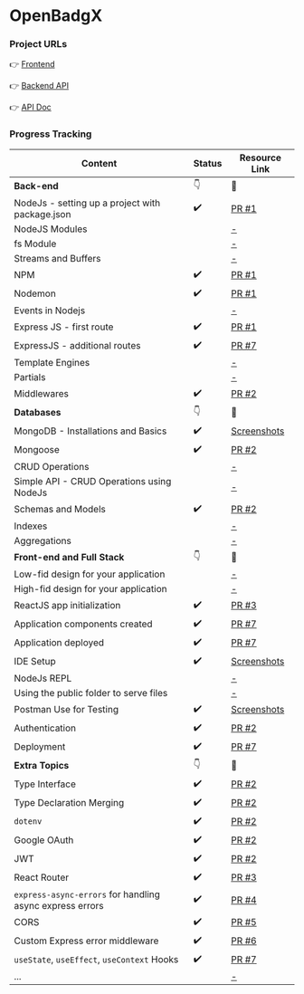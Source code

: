 # OpenBadgX

### Project URLs
👉 [Frontend](https://openbadgx.netlify.app)  

👉 [Backend API](https://openbadgx-staging.up.railway.app/ping)  

👉 [API Doc](https://documenter.getpostman.com/view/16155851/2s93Jrw514)


### Progress Tracking
|Content|Status|Resource Link|
|-----|-----|------|
|**Back-end**|👇|🔗|
|NodeJs - setting up a project with package.json|✔️|[PR #1](https://github.com/kalviumcommunity/openbadgx/pull/1)|
|NodeJS Modules||[-](#)|
|fs Module||[-](#)|
|Streams and Buffers||[-](#)|
|NPM|✔️|[PR #1](https://github.com/kalviumcommunity/openbadgx/pull/1)|
|Nodemon|✔️|[PR #1](https://github.com/kalviumcommunity/openbadgx/pull/1)|
|Events in Nodejs||[-](#)|
|Express JS - first route|✔️|[PR #1](https://github.com/kalviumcommunity/openbadgx/pull/1)|
|ExpressJS - additional routes|✔️|[PR #7](https://github.com/kalviumcommunity/openbadgx/pull/7)|
|Template Engines||[-](#)|
|Partials||[-](#)|
|Middlewares|✔️|[PR #2](https://github.com/kalviumcommunity/openbadgx/pull/2)|
|**Databases**|👇|🔗|
|MongoDB - Installations and Basics|✔️|[Screenshots](https://drive.google.com/drive/u/0/folders/1cYWrXWQUlxO85u704mKppvoHq-VVdLbV)|
|Mongoose|✔️|[PR #2](https://github.com/kalviumcommunity/openbadgx/pull/2)|
|CRUD Operations||[-](#)|
|Simple API - CRUD Operations using NodeJs||[-](#)|
|Schemas and Models|✔️|[PR #2](https://github.com/kalviumcommunity/openbadgx/pull/2)|
|Indexes||[-](#)|
|Aggregations||[-](#)|
|**Front-end and Full Stack**|👇|🔗|
|Low-fid design for your application||[-](#)|
|High-fid design for your application||[-](#)|
|ReactJS app initialization|✔️|[PR #3](https://github.com/kalviumcommunity/openbadgx/pull/3)|
|Application components created|✔️|[PR #7](https://github.com/kalviumcommunity/openbadgx/pull/7)|
|Application deployed|✔️|[PR #7](https://github.com/kalviumcommunity/openbadgx/pull/7)|
|IDE Setup|✔️|[Screenshots](https://drive.google.com/drive/u/0/folders/1YmTkldijAOL4Ud4fXhDXhL1tDXxeypmZ)|
|NodeJs REPL||[-](#)|
|Using the public folder to serve files||[-](#)|
|Postman Use for Testing|✔️|[Screenshots](https://drive.google.com/drive/u/0/folders/13uE0Cd6R2MFbk2D8W8dvTnb7pqzqAPLt)|
|Authentication|✔️|[PR #2](https://github.com/kalviumcommunity/openbadgx/pull/2)|
|Deployment|✔️|[PR #7](https://github.com/kalviumcommunity/openbadgx/pull/7)|
|**Extra Topics**|👇|🔗|
|Type Interface|✔️|[PR #2](https://github.com/kalviumcommunity/openbadgx/pull/2)|
|Type Declaration Merging|✔️|[PR #2](https://github.com/kalviumcommunity/openbadgx/pull/2)|
|`dotenv`|✔️|[PR #2](https://github.com/kalviumcommunity/openbadgx/pull/2)|
|Google OAuth|✔️|[PR #2](https://github.com/kalviumcommunity/openbadgx/pull/2)|
|JWT|✔️|[PR #2](https://github.com/kalviumcommunity/openbadgx/pull/2)|
|React Router|✔️|[PR #3](https://github.com/kalviumcommunity/openbadgx/pull/3)|
|`express-async-errors` for handling async express errors|✔️|[PR #4](https://github.com/kalviumcommunity/openbadgx/pull/4)|
|CORS|✔️|[PR #5](https://github.com/kalviumcommunity/openbadgx/pull/5)|
|Custom Express error middleware|✔️|[PR #6](https://github.com/kalviumcommunity/openbadgx/pull/6)|
|`useState`, `useEffect`, `useContext` Hooks|✔️|[PR #7](https://github.com/kalviumcommunity/openbadgx/pull/7)|
|...||[-](#)|
